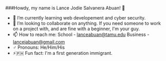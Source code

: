 ###Howdy, my name is Lance Jodie Salvanera Abuan! 👋

<!--
**LanceAbuan/lanceabuan** is a ✨ _special_ ✨ repository because its `README.md` (this file) appears on your GitHub profile.

<!--
Here are some ideas to get you started:
-->


- 🌱 I’m currently learning web developement and cyber security.
- 👯 I’m looking to collaborate on anything. If you need someone to work on a project with, and are fine with a beginner, I'm your guy.
- 📫 How to reach me: School - lanceabuan@tamu.edu Business - lancejabuan@gmail.com
- ♂️ Pronouns: He/Him/His
- ⚡🇵🇭 Fun fact: I'm a first generation immigrant.

